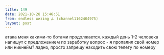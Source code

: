 ```yaml
---
title: 149
date: 2021-10-28 15:46:51
from: endless шизing ⍼ (channel1162404975)
layout: post
---
```


атака меня какими-то ботами продолжается. каждый день 1-2 человека напишут с предложением по заработку
вопрос - я пропалил свой номер или никнейм? ладно, просто запрещу находить свою телегу по номеру
